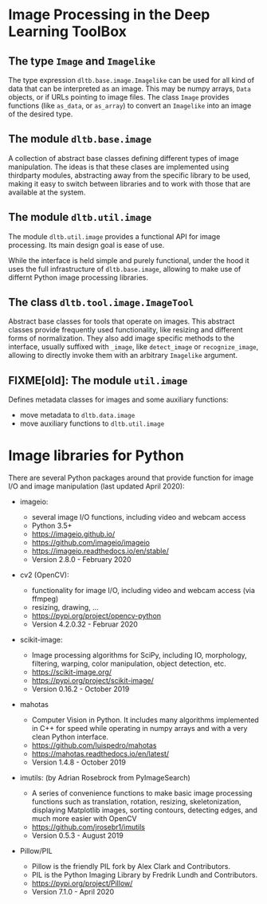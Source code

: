 # Image Processing in the Deep Learning ToolBox


## The type `Image` and `Imagelike`

The type expression `dltb.base.image.Imagelike` can be used for all
kind of data that can be interpreted as an image. This may be numpy
arrays, `Data` objects, or if URLs pointing to image files. The class
`Image` provides functions (like `as_data`, or `as_array`) to convert
an `Imagelike` into an image of the desired type.


## The module `dltb.base.image`

A collection of abstract base classes defining different types of
image manipulation. The ideas is that these clases are implemented
using thirdparty modules, abstracting away from the specific library
to be used, making it easy to switch between libraries and to work
with those that are available at the system.

## The module `dltb.util.image`

The module `dltb.util.image` provides a functional API for image
processing. Its main design goal is ease of use.

While the interface is held simple and purely functional, under the
hood it uses the full infrastructure of `dltb.base.image`, allowing
to make use of differnt Python image processing libraries.

## The class `dltb.tool.image.ImageTool`

Abstract base classes for tools that operate on images. This abstract
classes provide frequently used functionality, like resizing and
different forms of normalization. They also add image specific methods
to the interface, usually suffixed with `_image`, like `detect_image`
or `recognize_image`, allowing to directly invoke them with an
arbitrary `Imagelike` argument.


## FIXME[old]: The module `util.image`

Defines metadata classes for images and some auxiliary functions:
* move metadata to `dltb.data.image`
* move auxiliary functions to `dltb.util.image`



# Image libraries for Python

There are several Python packages around that provide function for
image I/O and image manipulation (last updated April 2020):

* imageio:
  - several image I/O functions, including video and webcam access
  - Python 3.5+
  - https://imageio.github.io/
  - https://github.com/imageio/imageio
  - https://imageio.readthedocs.io/en/stable/
  - Version 2.8.0 - February 2020

* cv2 (OpenCV):
  - functionality for image I/O, including video and webcam access (via ffmpeg)
  - resizing, drawing, ...
  - https://pypi.org/project/opencv-python
  - Version 4.2.0.32 - Februar 2020

* scikit-image:
  - Image processing algorithms for SciPy, including IO, morphology, filtering, warping, color manipulation, object detection, etc.
  - https://scikit-image.org/
  - https://pypi.org/project/scikit-image/
  - Version 0.16.2 - October 2019

* mahotas
  - Computer Vision in Python. It includes many algorithms implemented
  in C++ for speed while operating in numpy arrays and with a very
  clean Python interface.
  - https://github.com/luispedro/mahotas
  - https://mahotas.readthedocs.io/en/latest/
  - Version 1.4.8 - October 2019

* imutils: (by Adrian Rosebrock from PyImageSearch)
  - A series of convenience functions to make basic image processing
  functions such as translation, rotation, resizing,
  skeletonization, displaying Matplotlib images, sorting contours,
  detecting edges, and much more easier with OpenCV
  - https://github.com/jrosebr1/imutils
  - Version 0.5.3 - August 2019

* Pillow/PIL
  - Pillow is the friendly PIL fork by Alex Clark and Contributors.
  - PIL is the Python Imaging Library by Fredrik Lundh and Contributors.
  - https://pypi.org/project/Pillow/
  - Version 7.1.0 - April 2020
